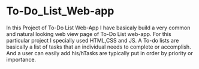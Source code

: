 # To-Do_List_Web-app
In this Project of To-Do List Web-App I have basicaly build a very common and natural looking web view page of To-Do List web-app. For this particular project I specially used HTML,CSS and JS. A To-do lists are basically a list of tasks that an individual needs to complete or accomplish. And a user can easily add his/hTasks are typically put in order by priority or importance.
